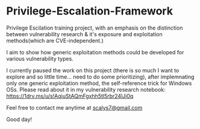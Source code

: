 # Privilege-Escalation-Framework
Privilege Escilation training project, with an emphasis on the distinction between vulnerability research & it's exposure and exploitation methods(which are CVE-independent.)

I aim to show how generic exploitation methods could be developed for various vulnerability types.

I currently paused the work on this project (there is so much I want to explore and so little time... need to do some prioritizing), after implemnating only one generic exploitation method, the self-reference trick for Windows OSs.
Please read about it in my vulnerability research notebook:
https://1drv.ms/u/s!AqiuStAQmFgxhh5tl5rbr24lJi0q

Feel free to contact me anytime at scalys7@gmail.com

Good day!
